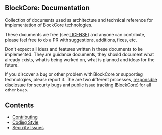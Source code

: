 BlockCore: Documentation
-----------------------

Collection of documents used as architecture and technical reference for implementation of BlockCore technologies.

These documents are free (see [LICENSE](LICENSE)) and anyone can contribute, please feel free to do a PR with suggestions, additions, fixes, etc.

Don't expect all ideas and features written in these documents to be implemented. They are guidance documents, they should
document what already exists, what is being worked on, what is planned and ideas for the future.

If you discover a bug or other problem with BlockCore or supporting technologies, please report it. The are two different processes, 
[responsible disclosure](SECURITY-ISSUES.md) for security bugs and public issue tracking ([BlockCore](https://github.com/block-core/blockcore/issues)) for all other bugs.

## Contents

* [Contributing](CONTRIBUTING.md)
* [Coding Style](CODING-STYLE.md)
* [Security Issues](SECURITY-ISSUES.md)